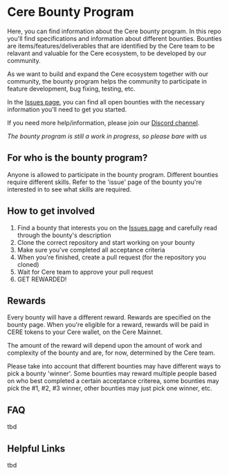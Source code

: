 # Cere Bounty Program
Here, you can find information about the Cere bounty program. In this repo you'll find specifications and information about different bounties. Bounties are items/features/deliverables that are identified by the Cere team to be relavant and valuable for the Cere ecosystem, to be developed by our community.

As we want to build and expand the Cere ecosystem together with our community, the bounty program helps the community to participate in feature development, bug fixing, testing, etc.

In the [Issues page](https://github.com/cere-ebel/cere-bounties/issues), you can find all open bounties with the necessary information you'll need to get you started. 

If you need more help/information, please join our [Discord channel](https://discord.gg/w2c2a5Rgy6). 

*The bounty program is still a work in progress, so please bare with us*


## For who is the bounty program?
Anyone is allowed to participate in the bounty program. Different bounties require different skills. Refer to the 'issue' page of the bounty you're interested in to see what skills are required. 


## How to get involved
1. Find a bounty that interests you on the [Issues page](https://github.com/cere-ebel/cere-bounties/issues) and carefully read through the bounty's description
2. Clone the correct repository and start working on your bounty
3. Make sure you've completed all acceptance criteria
4. When you're finished, create a pull request (for the repository you cloned)
5. Wait for Cere team to approve your pull request
6. GET REWARDED!


## Rewards
Every bounty will have a different reward. Rewards are specified on the bounty page. When you're eligible for a reward, rewards will be paid in CERE tokens to your Cere wallet, on the Cere Mainnet.

The amount of the reward will depend upon the amount of work and complexity of the bounty and are, for now, determined by the Cere team.

Please take into account that different bounties may have different ways to pick a bounty 'winner'. Some bounties may reward multiple people based on who best completed a certain acceptance criterea, some bounties may pick the #1, #2, #3 winner, other bounties may just pick one winner, etc.  


## FAQ
tbd


## Helpful Links
tbd
